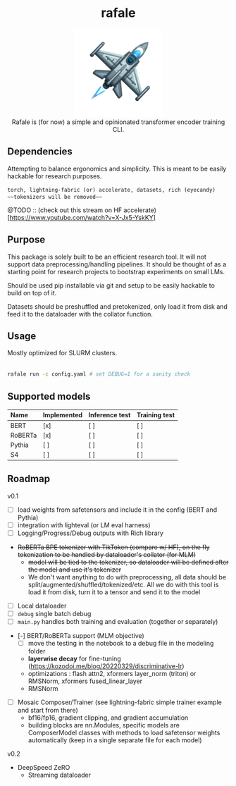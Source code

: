 <div class="header" align="center">

# rafale

<div class="logo">
<p align="center">
<img src="./lil_logo/rafale-logo.png" alt="rafale-logo" width="200px" />
<br>
Rafale is (for now) a simple and opinionated transformer encoder training CLI.
</p>
</div>

</div>


## Dependencies

Attempting to balance ergonomics and simplicity. This is meant to be easily hackable for research purposes.

```
torch, lightning-fabric (or) accelerate, datasets, rich (eyecandy) ~~tokenizers will be removed~~
```

@TODO :: (check out this stream on HF accelerate)[https://www.youtube.com/watch?v=X-Jx5-YskKY]


## Purpose

This package is solely built to be an efficient research tool. It will not support data preprocessing/handling
pipelines. It should be thought of as a starting point for research projects to bootstrap experiments on small LMs.

Should be used pip installable via git and setup to be easily hackable to build on top of it.

Datasets should be preshuffled and pretokenized, only load it from disk and feed it to the dataloader with the collator
function.

## Usage

Mostly optimized for SLURM clusters.

```sh

rafale run -c config.yaml # set DEBUG=1 for a sanity check

```

## Supported models


| Name    | Implemented | Inference test | Training test |
|:--------|:------------|:---------------|:--------------|
| BERT    | [x]         | [ ]            | [ ]           |
| RoBERTa | [x]         | [ ]            | [ ]           |
| Pythia  | [ ]         | [ ]            | [ ]           |
| S4      | [ ]         | [ ]            | [ ]           |


## Roadmap

v0.1
- [ ] load weights from safetensors and include it in the config (BERT and Pythia)
- [ ] integration with lighteval (or LM eval harness)
- [ ] Logging/Progress/Debug outputs with Rich library
- ~~RoBERTa BPE tokenizer with TikToken (compare w/ HF), on the fly tokenization to be handled by dataloader's
      collator (for MLM)~~
    - ~~model will be tied to the tokenizer, so dataloader will be defined after the model and use it's tokenizer~~
    - We don't want anything to do with preprocessing, all data should be split/augmented/shuffled/tokenized/etc. All we
      do with this tool is load it from disk, turn it to a tensor and send it to the model
- [ ] Local dataloader
- [ ] ```debug``` single batch debug
- [ ] ```main.py``` handles both training and evaluation (together or separately)
- [-] BERT/RoBERTa support (MLM objective)
  + [ ] move the testing in the notebook to a debug file in the modeling folder
  + **layerwise decay** for fine-tuning (https://kozodoi.me/blog/20220329/discriminative-lr)
  + optimizations : flash attn2, xformers layer_norm (triton) or RMSNorm, xformers fused_linear_layer
  + RMSNorm
- [ ] Mosaic Composer/Trainer (see lightning-fabric simple trainer example and start from there)
  + bf16/fp16, gradient clipping, and gradient accumulation
  + building blocks are nn.Modules, specific models are ComposerModel classes with methods to load safetensor weights
    automatically (keep in a single separate file for each model)

v0.2
- DeepSpeed ZeRO
  - Streaming dataloader
